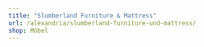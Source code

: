```yaml
---
title: "Slumberland Furniture & Mattress"
url: /alexandria/slumberland-furniture-und-mattress/
shop: Möbel
---
```

